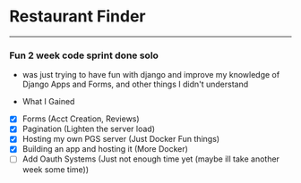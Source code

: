 # Restaurant Finder
---------------
### Fun 2 week code sprint done solo
- was just trying to have fun with django and improve my knowledge of Django Apps and Forms, and other things I didn't understand

- What I Gained
- [X] Forms (Acct Creation, Reviews)
- [X] Pagination (Lighten the server load)
- [X] Hosting my own PGS server (Just Docker Fun things)
- [X] Building an app and hosting it (More Docker)
- [ ] Add Oauth Systems (Just not enough time yet (maybe ill take another week some time)) 
